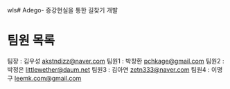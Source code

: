 wls# Adego-
증강현실을 통한 길찾기 개발

# 팀원 목록
팀장 : 김우성 akstndizz@naver.com
팀원1 : 박창환 pchkage@gmail.com
팀원2 : 박정은 littlewether@daum.net
팀원3 : 김아연 zetn333@naver.com
팀원4 : 이명구 leemk.com@gmail.com